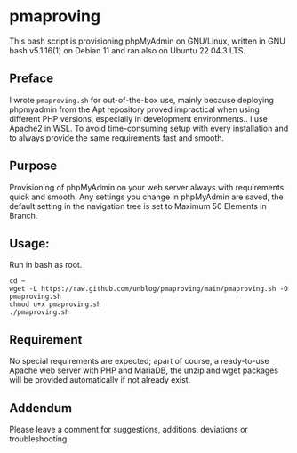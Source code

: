 # pmaproving

This bash script is provisioning phpMyAdmin on GNU/Linux, written in GNU bash v5.1.16(1) on Debian 11 and ran also on Ubuntu 22.04.3 LTS.

## Preface

I wrote `pmaproving.sh` for out-of-the-box use, mainly because deploying phpmyadmin from the Apt repository proved impractical when using different PHP versions, especially in development environments.. I use Apache2 in WSL. To avoid time-consuming setup with every installation and to always provide the same requirements fast and smooth.

## Purpose

Provisioning of phpMyAdmin on your web server always with requirements quick and smooth. Any settings you change in phpMyAdmin are saved, the default setting in the navigation tree is set to Maximum 50 Elements in Branch.

## Usage:

Run in bash as root.

```
cd ~
wget -L https://raw.github.com/unblog/pmaproving/main/pmaproving.sh -O pmaproving.sh
chmod u+x pmaproving.sh
./pmaproving.sh
```

## Requirement

No special requirements are expected; apart of course, a ready-to-use Apache web server with PHP and MariaDB, the unzip and wget packages will be provided automatically if not already exist.

## Addendum

Please leave a comment for suggestions, additions, deviations or troubleshooting.